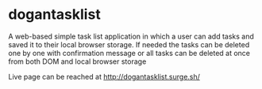 # dogantasklist
A web-based simple task list application in which a user can add tasks and saved it to their local browser storage.
If needed the tasks can be deleted one by one with confirmation message or all tasks can be deleted at once from both DOM and local browser storage

Live page can be reached at http://dogantasklist.surge.sh/
